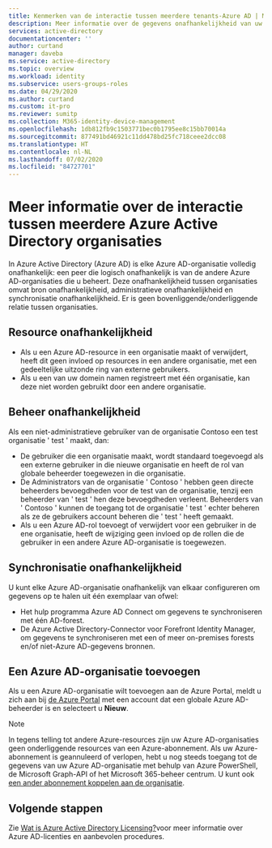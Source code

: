 ```yaml
---
title: Kenmerken van de interactie tussen meerdere tenants-Azure AD | Microsoft Docs
description: Meer informatie over de gegevens onafhankelijkheid van uw Azure Active Directory-organisaties
services: active-directory
documentationcenter: ''
author: curtand
manager: daveba
ms.service: active-directory
ms.topic: overview
ms.workload: identity
ms.subservice: users-groups-roles
ms.date: 04/29/2020
ms.author: curtand
ms.custom: it-pro
ms.reviewer: sumitp
ms.collection: M365-identity-device-management
ms.openlocfilehash: 1db812fb9c1503771bec0b1795ee8c15bb70014a
ms.sourcegitcommit: 877491bd46921c11dd478bd25fc718ceee2dcc08
ms.translationtype: HT
ms.contentlocale: nl-NL
ms.lasthandoff: 07/02/2020
ms.locfileid: "84727701"
---
```

# <a name="understand-how-multiple-azure-active-directory-organizations-interact"></a>Meer informatie over de interactie tussen meerdere Azure Active Directory organisaties

In Azure Active Directory (Azure AD) is elke Azure AD-organisatie volledig onafhankelijk: een peer die logisch onafhankelijk is van de andere Azure AD-organisaties die u beheert. Deze onafhankelijkheid tussen organisaties omvat bron onafhankelijkheid, administratieve onafhankelijkheid en synchronisatie onafhankelijkheid. Er is geen bovenliggende/onderliggende relatie tussen organisaties.

## <a name="resource-independence"></a>Resource onafhankelijkheid

* Als u een Azure AD-resource in een organisatie maakt of verwijdert, heeft dit geen invloed op resources in een andere organisatie, met een gedeeltelijke uitzonde ring van externe gebruikers.
* Als u een van uw domein namen registreert met één organisatie, kan deze niet worden gebruikt door een andere organisatie.

## <a name="administrative-independence"></a>Beheer onafhankelijkheid

Als een niet-administratieve gebruiker van de organisatie Contoso een test organisatie ' test ' maakt, dan:

* De gebruiker die een organisatie maakt, wordt standaard toegevoegd als een externe gebruiker in die nieuwe organisatie en heeft de rol van globale beheerder toegewezen in die organisatie.
* De Administrators van de organisatie ' Contoso ' hebben geen directe beheerders bevoegdheden voor de test van de organisatie, tenzij een beheerder van ' test ' hen deze bevoegdheden verleent. Beheerders van ' Contoso ' kunnen de toegang tot de organisatie ' test ' echter beheren als ze de gebruikers account beheren die ' test ' heeft gemaakt.
* Als u een Azure AD-rol toevoegt of verwijdert voor een gebruiker in de ene organisatie, heeft de wijziging geen invloed op de rollen die de gebruiker in een andere Azure AD-organisatie is toegewezen.

## <a name="synchronization-independence"></a>Synchronisatie onafhankelijkheid

U kunt elke Azure AD-organisatie onafhankelijk van elkaar configureren om gegevens op te halen uit één exemplaar van ofwel:

* Het hulp programma Azure AD Connect om gegevens te synchroniseren met één AD-forest.
* De Azure Active Directory-Connector voor Forefront Identity Manager, om gegevens te synchroniseren met een of meer on-premises forests en/of niet-Azure AD-gegevens bronnen.

## <a name="add-an-azure-ad-organization"></a>Een Azure AD-organisatie toevoegen

Als u een Azure AD-organisatie wilt toevoegen aan de Azure Portal, meldt u zich aan bij [de Azure Portal](https://portal.azure.com) met een account dat een globale Azure AD-beheerder is en selecteert u **Nieuw**.

> [!NOTE]
> In tegens telling tot andere Azure-resources zijn uw Azure AD-organisaties geen onderliggende resources van een Azure-abonnement. Als uw Azure-abonnement is geannuleerd of verlopen, hebt u nog steeds toegang tot de gegevens van uw Azure AD-organisatie met behulp van Azure PowerShell, de Microsoft Graph-API of het Microsoft 365-beheer centrum. U kunt ook [een ander abonnement koppelen aan de organisatie](../fundamentals/active-directory-how-subscriptions-associated-directory.md).
>

## <a name="next-steps"></a>Volgende stappen

Zie [Wat is Azure Active Directory Licensing?](../fundamentals/active-directory-licensing-whatis-azure-portal.md)voor meer informatie over Azure AD-licenties en aanbevolen procedures.

